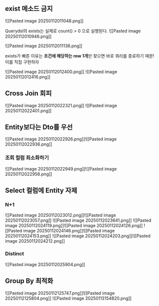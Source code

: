 ## exist 메소드 금지

![[Pasted image 20250112011048.png]]

Querydsl의 exists는 실제로 count() > 0 으로 실행된다.
![[Pasted image 20250112010946.png]]

![[Pasted image 20250112011136.png]]

exists가 빠른 이유는 **조건에 해당하는 row 1개**만 찾으면 바로 쿼리를 종료하기 때문!
이를 직접 구현하자

![[Pasted image 20250112012400.png]]
![[Pasted image 20250112012416.png]]

## Cross Join 회피

![[Pasted image 20250112022321.png]]
![[Pasted image 20250112022401.png]]

## Entity보다는 Dto를 우선

![[Pasted image 20250112022926.png]]![[Pasted image 20250112022936.png]]

### 조회 컬럼 최소화하기
![[Pasted image 20250112022949.png]]![[Pasted image 20250112022958.png]]

## Select 컬럼에 Entity 자제

### N+1

![[Pasted image 20250112023012.png]]![[Pasted image 20250112023057.png]]
![[Pasted image 20250112023641.png]]
![[Pasted image 20250112024119.png]]![[Pasted image 20250112024126.png]]
![[Pasted image 20250112024146.png]]![[Pasted image 20250112024153.png]]
![[Pasted image 20250112024203.png]]![[Pasted image 20250112024212.png]]

### Distinct
![[Pasted image 20250112025904.png]]

## Group By 최적화

![[Pasted image 20250112125747.png]]![[Pasted image 20250112125804.png]]
![[Pasted image 20250113154820.png]]